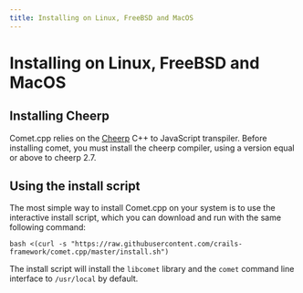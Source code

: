 ```yaml
---
title: Installing on Linux, FreeBSD and MacOS
---
```

# Installing on Linux, FreeBSD and MacOS

## Installing Cheerp

Comet.cpp relies on the [Cheerp](https://docs.leaningtech.com/cheerp/) C++ to JavaScript transpiler. Before
installing comet, you must install the cheerp compiler, using a version equal or above to cheerp 2.7.

## Using the install script

The most simple way to install Comet.cpp on your system is to use the interactive install script, which you
can download and run with the same following command:

	bash <(curl -s "https://raw.githubusercontent.com/crails-framework/comet.cpp/master/install.sh")

The install script will install the <code>libcomet</code> library and the <code>comet</code> command line interface to <code>/usr/local</code> by default.
